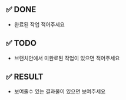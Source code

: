 ## ✅ DONE

- 완료된 작업 적어주세요

## ✅ TODO

- 브랜치안에서 미완료된 작업이 있으면 적어주세요

## ✅ RESULT

- 보여줄수 있는 결과물이 있으면 보여주세요
